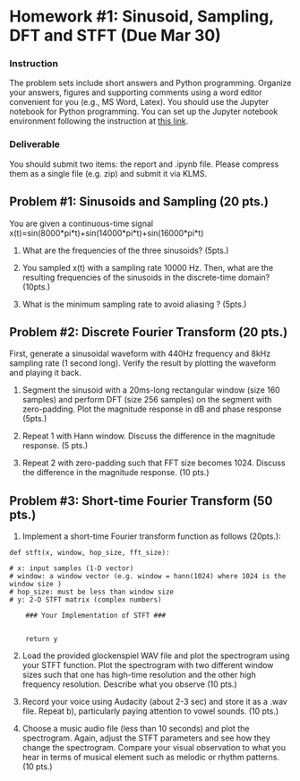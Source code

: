 # Homework #1: Sinusoid, Sampling, DFT and STFT (Due Mar 30)

### Instruction
The problem sets include short answers and Python programming. Organize your answers, figures and supporting comments using a word editor convenient for you (e.g., MS Word, Latex). You should use the Jupyter notebook for Python programming. You can set up the Jupyter notebook environment following the instruction at [this link](https://github.com/juhannam/gct535-2022/tree/main/practice). 

### Deliverable 
You should submit two items: the report and .ipynb file. Please compress them as a single file (e.g. zip) and submit it via KLMS.

## Problem #1: Sinusoids and Sampling (20 pts.)
You are given a continuous-time signal x(t)=sin(8000\*pi\*t)+sin(14000\*pi\*t)+sin(16000\*pi\*t)


1. What are the frequencies of the three sinusoids? (5pts.)


2. You sampled x(t) with a sampling rate 10000 Hz. Then, what are the resulting frequencies of the sinusoids in the discrete-time domain? (10pts.)
 

3. What is the minimum sampling rate to avoid aliasing ? (5pts.)


## Problem #2: Discrete Fourier Transform (20 pts.)

First, generate a sinusoidal waveform with 440Hz frequency and 8kHz sampling rate (1 second long). Verify the result by plotting the waveform and playing it back. 

1. Segment the sinusoid with a 20ms-long rectangular window (size 160 samples) and perform DFT (size 256 samples) on the segment with zero-padding.  Plot the magnitude response in dB and phase response (5pts.) 

2. Repeat 1 with Hann window. Discuss the difference in the magnitude response. (5 pts.)

3. Repeat 2 with zero-padding such that FFT size becomes 1024. Discuss the difference in the magnitude response. (10 pts.)


## Problem #3: Short-time Fourier Transform (50 pts.)

1. Implement a short-time Fourier transform function as follows (20pts.):

```
def stft(x, window, hop_size, fft_size):
 
# x: input samples (1-D vector)
# window: a window vector (e.g. window = hann(1024) where 1024 is the window size )
# hop_size: must be less than window size
# y: 2-D STFT matrix (complex numbers)

    ### Your Implementation of STFT ###


    return y
```

2. Load the provided glockenspiel WAV file and plot the spectrogram using your STFT function. Plot the spectrogram with two different window sizes such that one has high-time resolution and the other high frequency resolution. Describe what you observe (10 pts.)


3. Record your voice using Audacity (about 2-3 sec) and store it as a .wav file. Repeat b), particularly paying attention to vowel sounds.  (10 pts.)


4. Choose a music audio file (less than 10 seconds) and plot the spectrogram. Again, adjust the STFT parameters and see how they change the spectrogram. Compare your visual observation to what you hear in terms of musical element such as melodic or rhythm patterns. (10 pts.)





